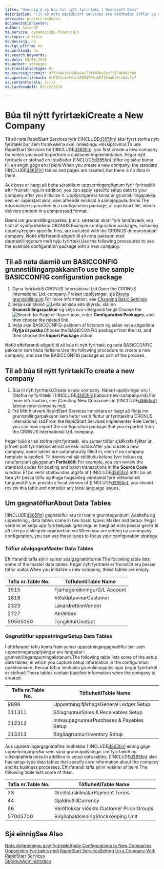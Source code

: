 ```yaml
---
title: "Hvernig á að búa til nýtt fyrirtæki | Microsoft Docs"
description: "Til að nota RapidStart Services eru stofnaðar töflur og síður en engin gögn eru í þeim."
services: project-madeira
documentationcenter: 
author: SorenGP
ms.service: dynamics365-financials
ms.topic: article
ms.devlang: na
ms.tgt_pltfrm: na
ms.workload: na
ms.search.keywords: 
ms.date: 03/06/2018
ms.author: sgroespe
ms.translationtype: HT
ms.sourcegitcommit: d7fb34e1c9428a64c71ff47be8bcff174649c00d
ms.openlocfilehash: 8c07b7c4e6b1c82004295a187184a6f3ccb4c7c7
ms.contentlocale: is-is
ms.lasthandoff: 03/22/2018

---
```

# <a name="create-a-new-company"></a><span data-ttu-id="27922-103">Búa til nýtt fyrirtæki</span><span class="sxs-lookup"><span data-stu-id="27922-103">Create a New Company</span></span>
<span data-ttu-id="27922-104">Til að nota RapidStart Services fyrir [!INCLUDE[d365fin](includes/d365fin_md.md)] skal fyrst stofna nýtt fyrirtæki þar sem framkvæma skal innleiðingu viðskiptavinar.</span><span class="sxs-lookup"><span data-stu-id="27922-104">To use RapidStart Services for [!INCLUDE[d365fin](includes/d365fin_md.md)], you first create a new company for which you want to perform a customer implementation.</span></span> <span data-ttu-id="27922-105">Þegar nýtt fyrirtæki er stofnað eru staðlaðar [!INCLUDE[d365fin](includes/d365fin_md.md)] töflur og síður búnar til, en engin gögn eru í þeim.</span><span class="sxs-lookup"><span data-stu-id="27922-105">When you create a new company, the standard [!INCLUDE[d365fin](includes/d365fin_md.md)] tables and pages are created, but there is no data in them.</span></span>

<span data-ttu-id="27922-106">Auk þess er hægt að beita sérstökum uppsetningargögnum fyrir fyrirtækið eftir frumstillingu.</span><span class="sxs-lookup"><span data-stu-id="27922-106">In addition, you can apply specific setup data to your company after you initialize it.</span></span> <span data-ttu-id="27922-107">Upplýsingarnar koma úr grunnstillingapakka, sem er .rapidstart skrá, sem afhendir innihald á samþjöppuðu formi.</span><span class="sxs-lookup"><span data-stu-id="27922-107">The information is provided in a configuration package, a .rapidstart file, which delivers content in a compressed format.</span></span>  

<span data-ttu-id="27922-108">Dæmi um grunnstillingarpakka, þ.m.t. sértækar skrár fyrir land/svæði, eru hluti af sýnifyrirtækinu CRONUS.</span><span class="sxs-lookup"><span data-stu-id="27922-108">Example configuration packages, including country/region-specific files, are included with the CRONUS demonstration company.</span></span> <span data-ttu-id="27922-109">Notið eftirfarandi aðgerð til að nota pakkann með dæmastillingunum með nýju fyrirtæki.</span><span class="sxs-lookup"><span data-stu-id="27922-109">Use the following procedures to use the example configuration package with a new company.</span></span>  

## <a name="to-use-the-sample-basicconfig-configuration-package"></a><span data-ttu-id="27922-110">Til að nota dæmið um BASICCONFIG grunnstillingarpakkann</span><span class="sxs-lookup"><span data-stu-id="27922-110">To use the sample BASICCONFIG configuration package</span></span>  
1. <span data-ttu-id="27922-111">Opna fyrirtækið CRONUS International Ltd.</span><span class="sxs-lookup"><span data-stu-id="27922-111">Open the CRONUS International Ltd. company.</span></span> <span data-ttu-id="27922-112">Frekari upplýsingar, sjá [Breyta grunnstillingum](ui-change-basic-settings.md).</span><span class="sxs-lookup"><span data-stu-id="27922-112">For more information, see [Changing Basic Settings](ui-change-basic-settings.md).</span></span>
2. <span data-ttu-id="27922-113">Velja skal táknið ![Leita að síðu eða skýrslu](media/ui-search/search_small.png "Leita að síðu eða skýrslutákni"), slá inn **Grunnstillingarpakkar** og velja svo viðeigandi tengil.</span><span class="sxs-lookup"><span data-stu-id="27922-113">Choose the ![Search for Page or Report](media/ui-search/search_small.png "Search for Page or Report icon") icon, enter **Configuration Packages**, and then choose the related link.</span></span>  
3. <span data-ttu-id="27922-114">Velja skal BASICCONFIG-pakkann af listanum og síðan velja aðgerðina **Flytja út pakka**.</span><span class="sxs-lookup"><span data-stu-id="27922-114">Choose the BASICCONFIG package from the list, and then choose the **Export Package** action.</span></span>  

<span data-ttu-id="27922-115">Notið eftirfarandi aðgerð til að búa til nýtt fyrirtæki og nota BASICCONFIC pakkann sem hluta ferlisins.</span><span class="sxs-lookup"><span data-stu-id="27922-115">Use the following procedure to create a new company, and use the BASICCONFIG package as part of the process.</span></span>  

## <a name="to-create-a-new-company"></a><span data-ttu-id="27922-116">Til að búa til nýtt fyrirtæki</span><span class="sxs-lookup"><span data-stu-id="27922-116">To create a new company</span></span>  
1. <span data-ttu-id="27922-117">Búa til nýtt fyrirtæki.</span><span class="sxs-lookup"><span data-stu-id="27922-117">Create a new company.</span></span> <span data-ttu-id="27922-118">Nánari upplýsingar eru í [Stofna ný fyrirtæki í [!INCLUDE[d365fin](includes/d365fin_md.md)]](about-new-company.md).</span><span class="sxs-lookup"><span data-stu-id="27922-118">For more information, see [Creating New Companies in [!INCLUDE[d365fin](includes/d365fin_md.md)]](about-new-company.md).</span></span>
2. <span data-ttu-id="27922-119">Frá Mitt hlutverk RapidStart Services innleiðara er hægt að flytja inn grunnstillingarpakkann sem hefur verið fluttur úr fyrirtækinu CRONUS International Ltd.</span><span class="sxs-lookup"><span data-stu-id="27922-119">From the RapidStart Services Implementer Role Center, you can now import the configuration package that you exported from the CRONUS International Ltd. company.</span></span>

<span data-ttu-id="27922-120">Þegar búið er að stofna nýtt fyrirtæki, eru sumar töflur sjálfkrafa fylltar út, jafnvel þótt fyrirtækissniðmát sé ekki notað.</span><span class="sxs-lookup"><span data-stu-id="27922-120">After you create a new company, some tables are automatically filled in, even if no company template is applied.</span></span> <span data-ttu-id="27922-121">Til dæmis má sjá stöðluðu kótana fyrir bókun og runufærslur í glugganum **Forðakóði**.</span><span class="sxs-lookup"><span data-stu-id="27922-121">For example, you can review the standard codes for posting and batch transactions in the **Source Code** window.</span></span> <span data-ttu-id="27922-122">Ef þú veitir staðbundna útgáfa af [!INCLUDE[d365fin](includes/d365fin_md.md)] ættir þú að fara yfir þessa töflu og íhuga hugsanleg vandamál fyrir viðkomandi tungumál.</span><span class="sxs-lookup"><span data-stu-id="27922-122">If you provide a local version of [!INCLUDE[d365fin](includes/d365fin_md.md)], you should review this table and consider any local language issues.</span></span>

## <a name="about-data-tables"></a><span data-ttu-id="27922-123">Um gagnatöflur</span><span class="sxs-lookup"><span data-stu-id="27922-123">About Data Tables</span></span>
[!INCLUDE[d365fin](includes/d365fin_md.md)]<span data-ttu-id="27922-124"> gagnatöflur eru til í tveim grunntegundum: Aðaltafla og uppsetning.</span><span class="sxs-lookup"><span data-stu-id="27922-124">, data tables come in two basic types: Master and Setup.</span></span> <span data-ttu-id="27922-125">Þegar verið er að setja upp fyrirtækjaskilgreiningu er hægt að nota þessar gerðir til að skerpa á skilgreiningaráætluninni.</span><span class="sxs-lookup"><span data-stu-id="27922-125">When you are setting up a company configuration, you can use these types to focus your configuration strategy.</span></span>  

### <a name="master-data-tables"></a><span data-ttu-id="27922-126">Töflur aðalgagna</span><span class="sxs-lookup"><span data-stu-id="27922-126">Master Data Tables</span></span>  
<span data-ttu-id="27922-127">Eftirfarandi tafla sýnir sumar aðalgagnatöflurnar.</span><span class="sxs-lookup"><span data-stu-id="27922-127">The following table lists some of the master data tables.</span></span> <span data-ttu-id="27922-128">Þegar nýtt fyrirtæki er frumstillt eru þessar töflur auðar.</span><span class="sxs-lookup"><span data-stu-id="27922-128">When you initialize a new company, these tables are empty.</span></span>  

|<span data-ttu-id="27922-129">Tafla nr.</span><span class="sxs-lookup"><span data-stu-id="27922-129">Table No.</span></span>|<span data-ttu-id="27922-130">Töfluheiti</span><span class="sxs-lookup"><span data-stu-id="27922-130">Table Name</span></span>|  
|-------------------|--------------------|  
|<span data-ttu-id="27922-131">15</span><span class="sxs-lookup"><span data-stu-id="27922-131">15</span></span>|<span data-ttu-id="27922-132">Fjárhagsreikningur</span><span class="sxs-lookup"><span data-stu-id="27922-132">G/L Account</span></span>|  
|<span data-ttu-id="27922-133">18</span><span class="sxs-lookup"><span data-stu-id="27922-133">18</span></span>|<span data-ttu-id="27922-134">Viðskiptavinur</span><span class="sxs-lookup"><span data-stu-id="27922-134">Customer</span></span>|  
|<span data-ttu-id="27922-135">23</span><span class="sxs-lookup"><span data-stu-id="27922-135">23</span></span>|<span data-ttu-id="27922-136">Lánardrottinn</span><span class="sxs-lookup"><span data-stu-id="27922-136">Vendor</span></span>|  
|<span data-ttu-id="27922-137">27</span><span class="sxs-lookup"><span data-stu-id="27922-137">27</span></span>|<span data-ttu-id="27922-138">Atriði</span><span class="sxs-lookup"><span data-stu-id="27922-138">Item</span></span>|  
|<span data-ttu-id="27922-139">5050</span><span class="sxs-lookup"><span data-stu-id="27922-139">5050</span></span>|<span data-ttu-id="27922-140">Tengiliður</span><span class="sxs-lookup"><span data-stu-id="27922-140">Contact</span></span>|  

### <a name="setup-data-tables"></a><span data-ttu-id="27922-141">Gagnatöflur uppsetningar</span><span class="sxs-lookup"><span data-stu-id="27922-141">Setup Data Tables</span></span>  
<span data-ttu-id="27922-142">Í eftirfarandi töflu koma fram sumar uppsetningargagnatöflur þar sem uppsetningarupplýsingar eru fangaðar í grunnstillingarspurningalistanum.</span><span class="sxs-lookup"><span data-stu-id="27922-142">The following table lists some of the setup data tables, in which you capture setup information in the configuration questionnaire.</span></span> <span data-ttu-id="27922-143">Þessar töflur innihalda grunnlínuupplýsingar þegar fyrirtækið er stofnað.</span><span class="sxs-lookup"><span data-stu-id="27922-143">These tables contain baseline information when the company is created.</span></span>  

|<span data-ttu-id="27922-144">Tafla nr.</span><span class="sxs-lookup"><span data-stu-id="27922-144">Table No.</span></span>|<span data-ttu-id="27922-145">Töfluheiti</span><span class="sxs-lookup"><span data-stu-id="27922-145">Table Name</span></span>|  
|-------------------|--------------------|  
|<span data-ttu-id="27922-146">98</span><span class="sxs-lookup"><span data-stu-id="27922-146">98</span></span>|<span data-ttu-id="27922-147">Uppsetning fjárhags</span><span class="sxs-lookup"><span data-stu-id="27922-147">General Ledger Setup</span></span>|  
|<span data-ttu-id="27922-148">311</span><span class="sxs-lookup"><span data-stu-id="27922-148">311</span></span>|<span data-ttu-id="27922-149">Sölugrunnur</span><span class="sxs-lookup"><span data-stu-id="27922-149">Sales & Receivables Setup</span></span>|  
|<span data-ttu-id="27922-150">312</span><span class="sxs-lookup"><span data-stu-id="27922-150">312</span></span>|<span data-ttu-id="27922-151">Innkaupagrunnur</span><span class="sxs-lookup"><span data-stu-id="27922-151">Purchases & Payables Setup</span></span>|  
|<span data-ttu-id="27922-152">313</span><span class="sxs-lookup"><span data-stu-id="27922-152">313</span></span>|<span data-ttu-id="27922-153">Birgðagrunnur</span><span class="sxs-lookup"><span data-stu-id="27922-153">Inventory Setup</span></span>|  

<span data-ttu-id="27922-154">Auk uppsetningargagnataflna inniheldur [!INCLUDE[d365fin](includes/d365fin_md.md)] einnig gögn uppsetningargerðar sem sýna grunnupplýsingar um fyrirtækið og viðskiptaferla þess.</span><span class="sxs-lookup"><span data-stu-id="27922-154">In addition to setup data tables, [!INCLUDE[d365fin](includes/d365fin_md.md)] also has setup-type data tables that specify core information about the company and its business processes.</span></span> <span data-ttu-id="27922-155">Eftirfarandi tafla sýnir nokkrar af þeim.</span><span class="sxs-lookup"><span data-stu-id="27922-155">The following table lists some of them.</span></span>  

|<span data-ttu-id="27922-156">Tafla nr.</span><span class="sxs-lookup"><span data-stu-id="27922-156">Table No.</span></span>|<span data-ttu-id="27922-157">Töfluheiti</span><span class="sxs-lookup"><span data-stu-id="27922-157">Table Name</span></span>|  
|-------------------|--------------------|  
|<span data-ttu-id="27922-158">3</span><span class="sxs-lookup"><span data-stu-id="27922-158">3</span></span>|<span data-ttu-id="27922-159">Greiðsluskilmálar</span><span class="sxs-lookup"><span data-stu-id="27922-159">Payment Terms</span></span>|  
|<span data-ttu-id="27922-160">4</span><span class="sxs-lookup"><span data-stu-id="27922-160">4</span></span>|<span data-ttu-id="27922-161">Gjaldmiðill</span><span class="sxs-lookup"><span data-stu-id="27922-161">Currency</span></span>|  
|<span data-ttu-id="27922-162">6</span><span class="sxs-lookup"><span data-stu-id="27922-162">6</span></span>|<span data-ttu-id="27922-163">Verðflokkar viðskm.</span><span class="sxs-lookup"><span data-stu-id="27922-163">Customer Price Groups</span></span>|  
|<span data-ttu-id="27922-164">5700</span><span class="sxs-lookup"><span data-stu-id="27922-164">5700</span></span>|<span data-ttu-id="27922-165">Birgðahaldseining</span><span class="sxs-lookup"><span data-stu-id="27922-165">Stockkeeping Unit</span></span>|

  

## <a name="see-also"></a><span data-ttu-id="27922-166">Sjá einnig</span><span class="sxs-lookup"><span data-stu-id="27922-166">See Also</span></span>  
[<span data-ttu-id="27922-167">Nota skilgreiningu á ný fyrirtæki</span><span class="sxs-lookup"><span data-stu-id="27922-167">Apply Configurations to New Companies</span></span>](admin-apply-configuration-to-new-companies.md)  
[<span data-ttu-id="27922-168">Uppsetning fyrirtækis með RapidStart Services</span><span class="sxs-lookup"><span data-stu-id="27922-168">Setting Up a Company With RapidStart Services</span></span>](admin-set-up-a-company-with-rapidstart.md)  
[<span data-ttu-id="27922-169">Stjórnun</span><span class="sxs-lookup"><span data-stu-id="27922-169">Administration</span></span>](admin-setup-and-administration.md)


